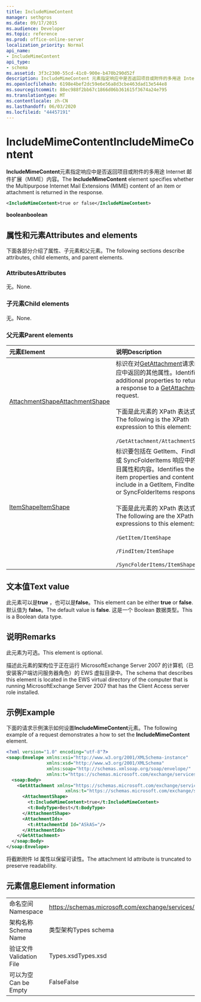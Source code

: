 ```yaml
---
title: IncludeMimeContent
manager: sethgros
ms.date: 09/17/2015
ms.audience: Developer
ms.topic: reference
ms.prod: office-online-server
localization_priority: Normal
api_name:
- IncludeMimeContent
api_type:
- schema
ms.assetid: 3f3c2300-55cd-41c0-900e-b470b290d52f
description: IncludeMimeContent 元素指定响应中是否返回项目或附件的多用途 Internet 邮件扩展（MIME）内容。
ms.openlocfilehash: 6198e4bef2dc59e6e56a8d3cbe463dad13e544e8
ms.sourcegitcommit: 88ec988f2bb67c1866d06b361615f3674a24e795
ms.translationtype: MT
ms.contentlocale: zh-CN
ms.lasthandoff: 06/03/2020
ms.locfileid: "44457191"
---
```

# <a name="includemimecontent"></a><span data-ttu-id="26f37-103">IncludeMimeContent</span><span class="sxs-lookup"><span data-stu-id="26f37-103">IncludeMimeContent</span></span>

<span data-ttu-id="26f37-104">**IncludeMimeContent**元素指定响应中是否返回项目或附件的多用途 Internet 邮件扩展（MIME）内容。</span><span class="sxs-lookup"><span data-stu-id="26f37-104">The **IncludeMimeContent** element specifies whether the Multipurpose Internet Mail Extensions (MIME) content of an item or attachment is returned in the response.</span></span> 
  
```xml
<IncludeMimeContent>true or false</IncludeMimeContent>
```

 <span data-ttu-id="26f37-105">**boolean**</span><span class="sxs-lookup"><span data-stu-id="26f37-105">**boolean**</span></span>
## <a name="attributes-and-elements"></a><span data-ttu-id="26f37-106">属性和元素</span><span class="sxs-lookup"><span data-stu-id="26f37-106">Attributes and elements</span></span>

<span data-ttu-id="26f37-107">下面各部分介绍了属性、子元素和父元素。</span><span class="sxs-lookup"><span data-stu-id="26f37-107">The following sections describe attributes, child elements, and parent elements.</span></span>
  
### <a name="attributes"></a><span data-ttu-id="26f37-108">Attributes</span><span class="sxs-lookup"><span data-stu-id="26f37-108">Attributes</span></span>

<span data-ttu-id="26f37-109">无。</span><span class="sxs-lookup"><span data-stu-id="26f37-109">None.</span></span>
  
### <a name="child-elements"></a><span data-ttu-id="26f37-110">子元素</span><span class="sxs-lookup"><span data-stu-id="26f37-110">Child elements</span></span>

<span data-ttu-id="26f37-111">无。</span><span class="sxs-lookup"><span data-stu-id="26f37-111">None.</span></span>
  
### <a name="parent-elements"></a><span data-ttu-id="26f37-112">父元素</span><span class="sxs-lookup"><span data-stu-id="26f37-112">Parent elements</span></span>

|<span data-ttu-id="26f37-113">**元素**</span><span class="sxs-lookup"><span data-stu-id="26f37-113">**Element**</span></span>|<span data-ttu-id="26f37-114">**说明**</span><span class="sxs-lookup"><span data-stu-id="26f37-114">**Description**</span></span>|
|:-----|:-----|
|[<span data-ttu-id="26f37-115">AttachmentShape</span><span class="sxs-lookup"><span data-stu-id="26f37-115">AttachmentShape</span></span>](attachmentshape.md) <br/> | <span data-ttu-id="26f37-116">标识在对[GetAttachment](getattachment.md)请求的响应中返回的其他属性。</span><span class="sxs-lookup"><span data-stu-id="26f37-116">Identifies additional properties to return in a response to a [GetAttachment](getattachment.md) request.</span></span>  <br/> <br/> <span data-ttu-id="26f37-117">下面是此元素的 XPath 表达式： </span><span class="sxs-lookup"><span data-stu-id="26f37-117">The following is the XPath expression to this element:</span></span>  <br/><br/>  `/GetAttachment/AttachmentShape` <br/> |
|[<span data-ttu-id="26f37-118">ItemShape</span><span class="sxs-lookup"><span data-stu-id="26f37-118">ItemShape</span></span>](itemshape.md) <br/> | <span data-ttu-id="26f37-119">标识要包括在 GetItem、FindItem 或 SyncFolderItems 响应中的项目属性和内容。</span><span class="sxs-lookup"><span data-stu-id="26f37-119">Identifies the item properties and content to include in a GetItem, FindItem, or SyncFolderItems response.</span></span>  <br/> <br/> <span data-ttu-id="26f37-120">下面是此元素的 XPath 表达式：</span><span class="sxs-lookup"><span data-stu-id="26f37-120">The following are the XPath expressions to this element:</span></span><br/>  <br/>  `/GetItem/ItemShape` <br/><br/>  `/FindItem/ItemShape` <br/><br/>  `/SyncFolderItems/ItemShape` <br/> |
   
## <a name="text-value"></a><span data-ttu-id="26f37-121">文本值</span><span class="sxs-lookup"><span data-stu-id="26f37-121">Text value</span></span>

<span data-ttu-id="26f37-122">此元素可以是**true** ，也可以是**false**。</span><span class="sxs-lookup"><span data-stu-id="26f37-122">This element can be either **true** or **false**.</span></span> <span data-ttu-id="26f37-123">默认值为 **false**。</span><span class="sxs-lookup"><span data-stu-id="26f37-123">The default value is **false**.</span></span> <span data-ttu-id="26f37-124">这是一个 Boolean 数据类型。</span><span class="sxs-lookup"><span data-stu-id="26f37-124">This is a Boolean data type.</span></span>
  
## <a name="remarks"></a><span data-ttu-id="26f37-125">说明</span><span class="sxs-lookup"><span data-stu-id="26f37-125">Remarks</span></span>

<span data-ttu-id="26f37-126">此元素为可选。</span><span class="sxs-lookup"><span data-stu-id="26f37-126">This element is optional.</span></span>
  
<span data-ttu-id="26f37-127">描述此元素的架构位于正在运行 MicrosoftExchange Server 2007 的计算机（已安装客户端访问服务器角色）的 EWS 虚拟目录中。</span><span class="sxs-lookup"><span data-stu-id="26f37-127">The schema that describes this element is located in the EWS virtual directory of the computer that is running MicrosoftExchange Server 2007 that has the Client Access server role installed.</span></span>
  
## <a name="example"></a><span data-ttu-id="26f37-128">示例</span><span class="sxs-lookup"><span data-stu-id="26f37-128">Example</span></span>

<span data-ttu-id="26f37-129">下面的请求示例演示如何设置**IncludeMimeContent**元素。</span><span class="sxs-lookup"><span data-stu-id="26f37-129">The following example of a request demonstrates a how to set the **IncludeMimeContent** element.</span></span> 
  
```xml
<?xml version="1.0" encoding="utf-8"?>
<soap:Envelope xmlns:xsi="http://www.w3.org/2001/XMLSchema-instance"
               xmlns:xsd="http://www.w3.org/2001/XMLSchema"
               xmlns:soap="http://schemas.xmlsoap.org/soap/envelope/"
               xmlns:t="https://schemas.microsoft.com/exchange/services/2006/types">
  <soap:Body>
    <GetAttachment xmlns="https://schemas.microsoft.com/exchange/services/2006/messages" 
                      xmlns:t="https://schemas.microsoft.com/exchange/services/2006/types">
      <AttachmentShape>
        <t:IncludeMimeContent>true</t:IncludeMimeContent>
        <t:BodyType>Best</t:BodyType>
      </AttachmentShape>
      <AttachmentIds>
        <t:AttachmentId Id="ASkAS="/>
      </AttachmentIds>
    </GetAttachment>
  </soap:Body>
</soap:Envelope>
```

<span data-ttu-id="26f37-130">将截断附件 Id 属性以保留可读性。</span><span class="sxs-lookup"><span data-stu-id="26f37-130">The attachment Id attribute is truncated to preserve readability.</span></span>
  
## <a name="element-information"></a><span data-ttu-id="26f37-131">元素信息</span><span class="sxs-lookup"><span data-stu-id="26f37-131">Element information</span></span>

|||
|:-----|:-----|
|<span data-ttu-id="26f37-132">命名空间</span><span class="sxs-lookup"><span data-stu-id="26f37-132">Namespace</span></span>  <br/> |https://schemas.microsoft.com/exchange/services/2006/types  <br/> |
|<span data-ttu-id="26f37-133">架构名称</span><span class="sxs-lookup"><span data-stu-id="26f37-133">Schema Name</span></span>  <br/> |<span data-ttu-id="26f37-134">类型架构</span><span class="sxs-lookup"><span data-stu-id="26f37-134">Types schema</span></span>  <br/> |
|<span data-ttu-id="26f37-135">验证文件</span><span class="sxs-lookup"><span data-stu-id="26f37-135">Validation File</span></span>  <br/> |<span data-ttu-id="26f37-136">Types.xsd</span><span class="sxs-lookup"><span data-stu-id="26f37-136">Types.xsd</span></span>  <br/> |
|<span data-ttu-id="26f37-137">可以为空</span><span class="sxs-lookup"><span data-stu-id="26f37-137">Can be Empty</span></span>  <br/> |<span data-ttu-id="26f37-138">False</span><span class="sxs-lookup"><span data-stu-id="26f37-138">False</span></span>  <br/> |
   


